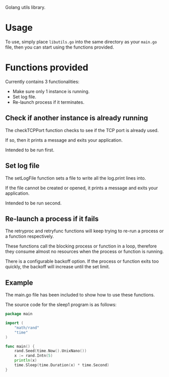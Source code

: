 Golang utils library.

# Usage

To use, simply place `libutils.go` into the same directory as your `main.go` file, then you can start using the functions provided.

# Functions provided

Currently contains 3 functionalities:

* Make sure only 1 instance is running.
* Set log file.
* Re-launch process if it terminates.

## Check if another instance is already running

The checkTCPPort function checks to see if the TCP port is already used. 

If so, then it prints a message and exits your application.

Intended to be run first.

## Set log file

The setLogFile function sets a file to write all the log.print lines into.

If the file cannot be created or opened, it prints a message and exits your application.

Intended to be run second.

## Re-launch a process if it fails

The retryproc and retryfunc functions will keep trying to re-run a process or a function respectively.

These functions call the blocking process or function in a loop, therefore they consume almost no resources when the process or function is running.

There is a configurable backoff option. If the process or function exits too quickly, the backoff will increase until the set limit.

## Example

The main.go file has been included to show how to use these functions.

The source code for the sleep1 program is as follows:

```go
package main

import (
	"math/rand"
	"time"
)

func main() {
	rand.Seed(time.Now().UnixNano())
	x := rand.Intn(5)
	println(x)
	time.Sleep(time.Duration(x) * time.Second)
}
```
